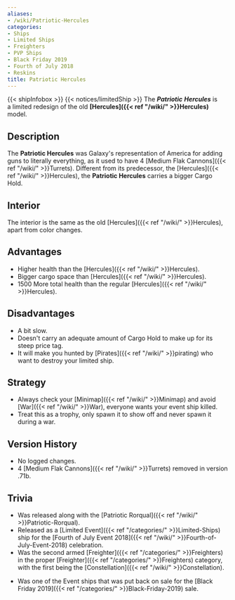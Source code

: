 ```yaml
---
aliases:
- /wiki/Patriotic-Hercules
categories:
- Ships
- Limited Ships
- Freighters
- PVP Ships
- Black Friday 2019
- Fourth of July 2018
- Reskins
title: Patriotic Hercules
---
```


{{< shipInfobox >}} {{< notices/limitedShip >}} The **_Patriotic_** **_Hercules_** is a limited redesign of the old **[Hercules]({{< ref "/wiki/" >}}Hercules)** model.

## Description

The **Patriotic Hercules** was Galaxy's representation of America for adding guns to literally everything, as it used to have 4 [Medium Flak Cannons]({{< ref "/wiki/" >}}Turrets). Different from its predecessor, the [Hercules]({{< ref "/wiki/" >}}Hercules), the **Patriotic Hercules** carries a bigger Cargo Hold.

## Interior 

The interior is the same as the old [Hercules]({{< ref "/wiki/" >}}Hercules), apart from color changes.

## Advantages 

- Higher health than the [Hercules]({{< ref "/wiki/" >}}Hercules).
- Bigger cargo space than [Hercules]({{< ref "/wiki/" >}}Hercules).
- 1500 More total health than the regular [Hercules]({{< ref "/wiki/" >}}Hercules).

## Disadvantages 

- A bit slow.
- Doesn't carry an adequate amount of Cargo Hold to make up for its steep price tag.
- It will make you hunted by [Pirates]({{< ref "/wiki/" >}}pirating) who want to destroy your limited ship.

## Strategy

- Always check your [Minimap]({{< ref "/wiki/" >}}Minimap) and avoid [War]({{< ref "/wiki/" >}}War), everyone wants your event ship killed.
- Treat this as a trophy, only spawn it to show off and never spawn it during a war.

## Version History 

- No logged changes.
- 4 [Medium Flak Cannons]({{< ref "/wiki/" >}}Turrets) removed in version .71b.

## Trivia 

- Was released along with the [Patriotic Rorqual]({{< ref "/wiki/" >}}Patriotic-Rorqual).
- Released as a [Limited Event]({{< ref "/categories/" >}}Limited-Ships) ship for the [Fourth of July Event 2018]({{< ref "/wiki/" >}}Fourth-of-July-Event-2018) celebration.
- Was the second armed [Freighter]({{< ref "/categories/" >}}Freighters) in the proper [Freighter]({{< ref "/categories/" >}}Freighters) category, with the first being the [Constellation]({{< ref "/wiki/" >}}Constellation).

<!-- -->

- <span>Was one of the Event ships that was put back on sale for the [Black Friday 2019]({{< ref "/categories/" >}}Black-Friday-2019) sale.</span>